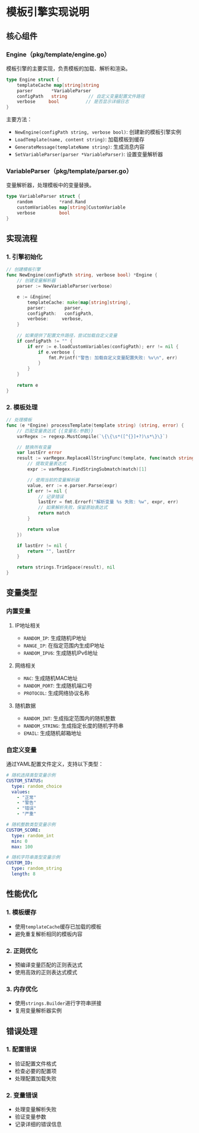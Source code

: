 # 模板引擎实现说明

## 核心组件

### Engine（pkg/template/engine.go）

模板引擎的主要实现，负责模板的加载、解析和渲染。

```go
type Engine struct {
    templateCache map[string]string
    parser       *VariableParser
    configPath   string        // 自定义变量配置文件路径
    verbose     bool          // 是否显示详细日志
}
```

主要方法：
- `NewEngine(configPath string, verbose bool)`: 创建新的模板引擎实例
- `LoadTemplate(name, content string)`: 加载模板到缓存
- `GenerateMessage(templateName string)`: 生成消息内容
- `SetVariableParser(parser *VariableParser)`: 设置变量解析器

### VariableParser（pkg/template/parser.go）

变量解析器，处理模板中的变量替换。

```go
type VariableParser struct {
    random          *rand.Rand
    customVariables map[string]CustomVariable
    verbose         bool
}
```

## 实现流程

### 1. 引擎初始化

```go
// 创建模板引擎
func NewEngine(configPath string, verbose bool) *Engine {
    // 创建变量解析器
    parser := NewVariableParser(verbose)

    e := &Engine{
        templateCache: make(map[string]string),
        parser:       parser,
        configPath:   configPath,
        verbose:     verbose,
    }
    
    // 如果提供了配置文件路径，尝试加载自定义变量
    if configPath != "" {
        if err := e.loadCustomVariables(configPath); err != nil {
            if e.verbose {
                fmt.Printf("警告: 加载自定义变量配置失败: %v\n", err)
            }
        }
    }
    
    return e
}
```

### 2. 模板处理

```go
// 处理模板
func (e *Engine) processTemplate(template string) (string, error) {
    // 匹配变量表达式 {{变量名:参数}}
    varRegex := regexp.MustCompile(`\{\{\s*([^{}]+?)\s*\}\}`)

    // 替换所有变量
    var lastErr error
    result := varRegex.ReplaceAllStringFunc(template, func(match string) string {
        // 提取变量表达式
        expr := varRegex.FindStringSubmatch(match)[1]

        // 使用当前的变量解析器
        value, err := e.parser.Parse(expr)
        if err != nil {
            // 记录错误
            lastErr = fmt.Errorf("解析变量 %s 失败: %w", expr, err)
            // 如果解析失败，保留原始表达式
            return match
        }

        return value
    })

    if lastErr != nil {
        return "", lastErr
    }

    return strings.TrimSpace(result), nil
}
```

## 变量类型

### 内置变量

1. IP地址相关
   - `RANDOM_IP`: 生成随机IP地址
   - `RANGE_IP`: 在指定范围内生成IP地址
   - `RANDOM_IPV6`: 生成随机IPv6地址

2. 网络相关
   - `MAC`: 生成随机MAC地址
   - `RANDOM_PORT`: 生成随机端口号
   - `PROTOCOL`: 生成网络协议名称

3. 随机数据
   - `RANDOM_INT`: 生成指定范围内的随机整数
   - `RANDOM_STRING`: 生成指定长度的随机字符串
   - `EMAIL`: 生成随机邮箱地址

### 自定义变量

通过YAML配置文件定义，支持以下类型：

```yaml
# 随机选择类型变量示例
CUSTOM_STATUS:
  type: random_choice
  values:
    - "正常"
    - "警告"
    - "错误"
    - "严重"

# 随机整数类型变量示例
CUSTOM_SCORE:
  type: random_int
  min: 0
  max: 100

# 随机字符串类型变量示例
CUSTOM_ID:
  type: random_string
  length: 8
```

## 性能优化

### 1. 模板缓存

- 使用`templateCache`缓存已加载的模板
- 避免重复解析相同的模板内容

### 2. 正则优化

- 预编译变量匹配的正则表达式
- 使用高效的正则表达式模式

### 3. 内存优化

- 使用`strings.Builder`进行字符串拼接
- 复用变量解析器实例

## 错误处理

### 1. 配置错误

- 验证配置文件格式
- 检查必要的配置项
- 处理配置加载失败

### 2. 变量错误

- 处理变量解析失败
- 验证变量参数
- 记录详细的错误信息
